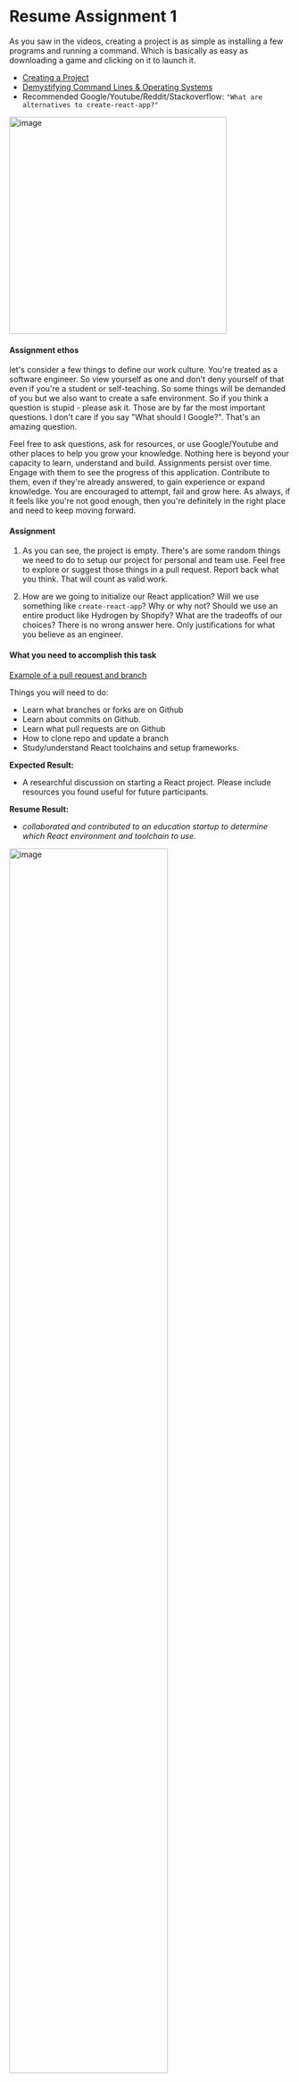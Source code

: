 # Resume Assignment 1
As you saw in the videos, creating a project is as simple as installing a few programs and running a command. Which is basically as easy as downloading a game and clicking on it to launch it.

- [Creating a Project](https://www.tiktok.com/@robotsbuildingeducation/video/7154933416230882606)
- [Demystifying Command Lines & Operating Systems](https://www.tiktok.com/@robotsbuildingeducation/video/7150916026958466350)
- Recommended Google/Youtube/Reddit/Stackoverflow: `"What are alternatives to create-react-app?"`

<img width="389" alt="image" src="https://user-images.githubusercontent.com/65219666/196085411-9b26d07e-bd97-48fe-aeff-1fb300acbd24.png">




#### Assignment ethos
let's consider a few things to define our work culture. You're treated as a software engineer. So view yourself as one and don't deny yourself of that even if you're a student or self-teaching. So some things will be demanded of you but we also want to create a safe environment. So if you think a question is stupid - please ask it. Those are by far the most important questions. I don't care if you say "What should I Google?". That's an amazing question. 

Feel free to ask questions, ask for resources, or use Google/Youtube and other places to help you grow your knowledge. Nothing here is beyond your capacity to learn, understand and build. Assignments persist over time. Engage with them to see the progress of this application. Contribute to them, even if they're already answered, to gain experience or expand knowledge. You are encouraged to attempt, fail and grow here. As always, if it feels like you're not good enough, then you're definitely in the right place and need to keep moving forward.

#### Assignment
1. As you can see, the project is empty. There's are some random things we need to do to setup our project for personal and team use. Feel free to explore or suggest those things in a pull request. Report back what you think. That will count as valid work.

2. How are we going to initialize our React application? Will we use something like `create-react-app`? Why or why not? Should we use an entire product like Hydrogen by Shopify? What are the tradeoffs of our choices? There is no wrong answer here. Only justifications for what you believe as an engineer.


#### What you need to accomplish this task

[Example of a pull request and branch](https://github.com/RobotsBuildingEducation/Educate/pull/2)

Things you will need to do:
- Learn what branches or forks are on Github
- Learn about commits on Github.
- Learn what pull requests are on Github
- How to clone repo and update a branch
- Study/understand React toolchains and setup frameworks.


**Expected Result:** 
-  A researchful discussion on starting a React project. Please include resources you found useful for future participants.

**Resume Result:**
- _collaborated and contributed to an education startup to determine which React environment and toolchain to use._


<img width="75%" alt="image" src="https://user-images.githubusercontent.com/65219666/196085048-757a0fb6-aca4-4387-8610-fa347fbb770e.png">
<img width="75%" alt="image" src="https://user-images.githubusercontent.com/65219666/196085095-df8c829e-59c2-4bc4-bb01-4308335c7f60.png">
<img width="75%" alt="image" src="https://user-images.githubusercontent.com/65219666/196085165-fb78d614-17a5-4ff5-99d5-c1eb977fc237.png">
<img width="75%" alt="image" src="https://user-images.githubusercontent.com/65219666/196085463-4399bbe4-0a4c-4593-92c3-a29dabe2c6ac.png">

